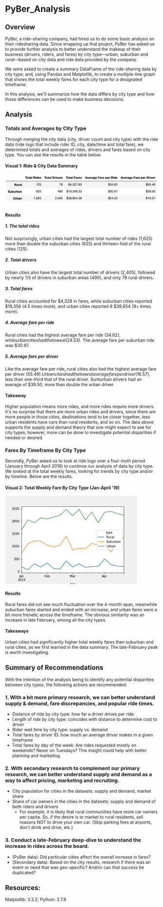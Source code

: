 # PyBer_Analysis

## Overview
PyBer, a ride-sharing company, had hired us to do some basic analysis on their ridesharing data. Since wrapping up that project, PyBer has asked us to provide further analysis to better understand the makeup of their business (drivers, riders, and fares) by city type––urban, suburban and rural––based on city data and ride data provided by the company. 

We were asked to create a summary DataFrame of the ride-sharing data by city type; and, using Pandas and Matplotlib, to create a multiple-line graph that shows the total weekly fares for each city type for a designated timeframe. 

In this analysis, we'll summarize how the data differs by city type and how those differences can be used to make business decisions.

## Analysis
### Totals and Averages by City Type
Through merging the city data (city, driver count and city type) with the ride data (ride logs that include rider ID, city, date/time and total fare), we determined totals and averages of rides, drivers and fares based on city type. You can see the results in the table below.

#### Visual 1: Ride & City Data Summary
![PyBer_data_summary.png](https://github.com/andeevosters/PyBer_Analysis/blob/main/Analysis/PyBer_data_summary.png)

#### Results

##### 1. The total rides
Not surprisingly, urban cities had the largest total number of rides (1,625) more than double the suburban cities (625) and thirteen-fold of the rural cities (125). 

##### 2. Total drivers
Urban cities also have the largest total number of drivers (2,405), followed by nearly 1/5 of drivers in suburban areas (490), and only 78 rural drivers.

##### 3. Total fares
Rural cities accounted for $4,328 in fares, while suburban cities reported $19,356 (4.5 times more), and urban cities reported 8 $39,854 (9+ times more).

##### 4. Average fare per ride
Rural cities had the highest average fare per ride ($34.62), while urban cities had the lowest ($24.53). The average fare per suburban ride was $30.97.

##### 5. Average fare per driver
Like the average fare per ride, rural cities also had the highest average fare per driver ($55.49). Urban cities had the lowest average fare per driver ($16.57), less than one-third that of the rural driver. Surburban drivers had an average of $39.50, more than double the urban driver.

#### Takeaway
Higher population means more rides, and more rides require more drivers. It's no surprise that there are more urban rides and drivers, since there are more people in those cities, destinations tend to be closer together, less urban residents have cars than rural residents, and so on. The data above supports the supply and demand theory that one might expect to see for city types; however, more can be done to investigate potential disparities if needed or desired.


### Fares By Timeframe By City Type
Secondly, PyBer asked us to look at ride logs over a four-moth period (January through April 2019) to continue our analysis of data by city type. We looked at the total weekly fares, looking for trends by city type and/or by timeline. Below are the results. 

#### Visual 2: Total Weekly Fare By City Type (Jan-April '19)
![PyBer_fare_summary.png](https://github.com/andeevosters/PyBer_Analysis/blob/main/Analysis/PyBer_fare_summary.png)

#### Results
Rural fares did not see much fluctuation over the 4-month span, meanwhile suburban fares started and ended with an increase, and urban fares were a bit more frenetic across the timeframe. The obvious similarity was an increase in late February, among all the city types. 

#### Takeaways
Urban cities had significantly higher total weekly fares than suburban and rural cities, as we first learned in the data summary. The late-February peak is worth investigating.

## Summary of Recommendations
With the intention of the analysis being to identify any potential disparities between city types, the following actions are recommended:

### 1. With a bit more primary research, we can better understand supply & demand, fare discrepancies, and popular ride times.
* Distance of ride by city type: how far a driver drives per ride
* Length of ride by city type: coincides with distance to determine cost to driver
* Rider wait time by city type: supply vs. demand
* Total fares by driver ID: how much an average driver makes in a given timeframe
* Total fares by day of the week: Are rides requested mostly on weekends? Never on Tuesdays? This insight could help with better planning and marketing.

### 2. With secondary research to complement our primary research, we can better understand supply and demand as a way to affect pricing, marketing and recruiting.
* City population for cities in the datasets: supply and demand, market share
* Share of car owners in the cities in the datasets: supply and demand of both riders and drivers
  * For example, it is likely that rural communities have more car owners per capita. So, if the desire is to market to rural residents, sell reasons NOT to drive your own car. (Skip parking fees at airports, don't drink and drive, etc.)

### 3. Conduct a late-February deep-dive to understand the increase in rides across the board.
* (PyBer data): Did particular cities affect the overall increase in fares? 
* (Secondary data): Based on the city results, research if there was an event or need that was geo-specific? And/or can that success be duplicated?
  
## Resources:
Matplotlib: 3.3.2; Python: 3.7.9
